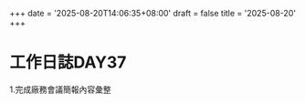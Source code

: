 +++
date = '2025-08-20T14:06:35+08:00'
draft = false
title = '2025-08-20'
+++
# 工作日誌DAY37

<!--more-->

1.完成廠務會議簡報內容彙整